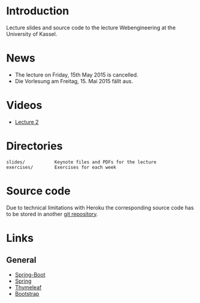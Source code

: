 # Introduction

Lecture slides and source code to the lecture Webengineering at the University of Kassel.

# News

- The lecture on Friday, 15th May 2015 is cancelled.
- Die Vorlesung am Freitag, 15. Mai 2015 fällt aus.

# Videos

- [Lecture 2](https://www.youtube.com/watch?v=BNcWfW0yyVk)

# Directories

    slides/           Keynote files and PDFs for the lecture
    exercises/        Exercises for each week

# Source code

Due to technical limitations with Heroku the corresponding source code has to be stored in another [git repository](https://github.com/micromata/webengineering-2015-ss-demo).

# Links

## General

- [Spring-Boot](http://docs.spring.io/spring-boot/docs/1.2.4.BUILD-SNAPSHOT/reference/htmlsingle/)
- [Spring](https://spring.io/)
- [Thymeleaf](http://www.thymeleaf.org/)
- [Bootstrap](http://getbootstrap.com)
